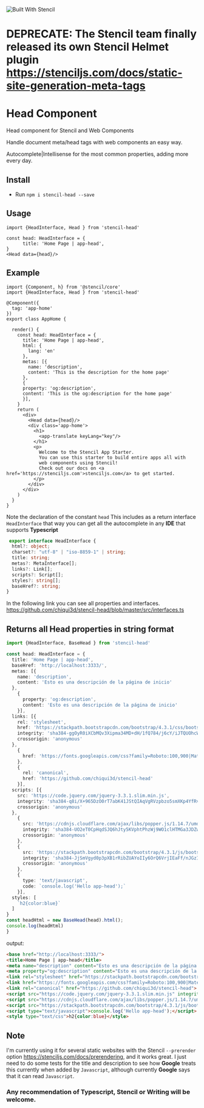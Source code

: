![Built With Stencil](https://img.shields.io/badge/-Built%20With%20Stencil-16161d.svg?logo=data%3Aimage%2Fsvg%2Bxml%3Bbase64%2CPD94bWwgdmVyc2lvbj0iMS4wIiBlbmNvZGluZz0idXRmLTgiPz4KPCEtLSBHZW5lcmF0b3I6IEFkb2JlIElsbHVzdHJhdG9yIDE5LjIuMSwgU1ZHIEV4cG9ydCBQbHVnLUluIC4gU1ZHIFZlcnNpb246IDYuMDAgQnVpbGQgMCkgIC0tPgo8c3ZnIHZlcnNpb249IjEuMSIgaWQ9IkxheWVyXzEiIHhtbG5zPSJodHRwOi8vd3d3LnczLm9yZy8yMDAwL3N2ZyIgeG1sbnM6eGxpbms9Imh0dHA6Ly93d3cudzMub3JnLzE5OTkveGxpbmsiIHg9IjBweCIgeT0iMHB4IgoJIHZpZXdCb3g9IjAgMCA1MTIgNTEyIiBzdHlsZT0iZW5hYmxlLWJhY2tncm91bmQ6bmV3IDAgMCA1MTIgNTEyOyIgeG1sOnNwYWNlPSJwcmVzZXJ2ZSI%2BCjxzdHlsZSB0eXBlPSJ0ZXh0L2NzcyI%2BCgkuc3Qwe2ZpbGw6I0ZGRkZGRjt9Cjwvc3R5bGU%2BCjxwYXRoIGNsYXNzPSJzdDAiIGQ9Ik00MjQuNywzNzMuOWMwLDM3LjYtNTUuMSw2OC42LTkyLjcsNjguNkgxODAuNGMtMzcuOSwwLTkyLjctMzAuNy05Mi43LTY4LjZ2LTMuNmgzMzYuOVYzNzMuOXoiLz4KPHBhdGggY2xhc3M9InN0MCIgZD0iTTQyNC43LDI5Mi4xSDE4MC40Yy0zNy42LDAtOTIuNy0zMS05Mi43LTY4LjZ2LTMuNkgzMzJjMzcuNiwwLDkyLjcsMzEsOTIuNyw2OC42VjI5Mi4xeiIvPgo8cGF0aCBjbGFzcz0ic3QwIiBkPSJNNDI0LjcsMTQxLjdIODcuN3YtMy42YzAtMzcuNiw1NC44LTY4LjYsOTIuNy02OC42SDMzMmMzNy45LDAsOTIuNywzMC43LDkyLjcsNjguNlYxNDEuN3oiLz4KPC9zdmc%2BCg%3D%3D&colorA=16161d&style=flat-square)

# DEPRECATE: The Stencil team finally released its own Stencil Helmet plugin https://stenciljs.com/docs/static-site-generation-meta-tags

# Head Component 

Head component for Stencil and Web Components

Handle document meta/head tags with web components an easy way.

Autocomplete|Intellisense for the most common properties, adding more every day.

## Install

- Run `npm i stencil-head --save`

## Usage

```tsx
import {HeadInterface, Head } from 'stencil-head'

const head: HeadInterface = {
      title: 'Home Page | app-head',
}
<Head data={head}/>
```

## Example

```tsx
import {Component, h} from '@stencil/core'
import {HeadInterface, Head } from 'stencil-head'

@Component({
  tag: 'app-home'
})
export class AppHome {

  render() {
    const head: HeadInterface = {
      title: 'Home Page | app-head',
      html: {
        lang: 'en'
      },
      metas: [{
        name: 'description',
        content: 'This is the description for the home page'
      },
      {
      property: 'og:description',
      content: 'This is the og:description for the home page'
      }],
    }
    return (
      <div>
        <Head data={head}/>
        <div class='app-home'>
          <h1>
            <app-translate keyLang="key"/>
          </h1>
          <p>
            Welcome to the Stencil App Starter.
            You can use this starter to build entire apps all with
            web components using Stencil!
            Check out our docs on <a href='https://stenciljs.com'>stenciljs.com</a> to get started.
          </p>
        </div>
      </div>
    )
  }
}
```
Note the declaration of the constant `head` This includes as a return interface `HeadInterface`
that way you can get all the autocomplete in any **IDE** that supports **Typescript**

```ts 
 export interface HeadInterface {
  html?: object;
  charset?: "utf-8" | "iso-8859-1" | string;
  title: string;
  metas?: MetaInterface[];
  links?: Link[];
  scripts?: Script[];
  styles?: string[];
  baseHref?: string;
}
```

In the following link you can see all properties and interfaces.
https://github.com/chiqui3d/stencil-head/blob/master/src/interfaces.ts

## Returns all Head properties in string format

```ts 
import {HeadInterface, BaseHead } from 'stencil-head'

const head: HeadInterface = {
  title: 'Home Page | app-head',
  baseHref: 'http://localhost:3333/',
  metas: [{
    name: 'description',
    content: 'Esto es una descripción de la página de inicio'
  },
    {
      property: 'og:description',
      content: 'Esto es una descripción de la página de inicio'
    }],
  links: [{
    rel: 'stylesheet',
    href: 'https://stackpath.bootstrapcdn.com/bootstrap/4.3.1/css/bootstrap.min.css',
    integrity: 'sha384-ggOyR0iXCbMQv3Xipma34MD+dH/1fQ784/j6cY/iJTQUOhcWr7x9JvoRxT2MZw1T',
    crossorigin: 'anonymous'
  },
    {
      href: 'https://fonts.googleapis.com/css?family=Roboto:100,900|Material+Icons'
    },
    {
      rel: 'canonical',
      href: 'https://github.com/chiqui3d/stencil-head'
    }],
  scripts: [{
    src: 'https://code.jquery.com/jquery-3.3.1.slim.min.js',
    integrity: 'sha384-q8i/X+965DzO0rT7abK41JStQIAqVgRVzpbzo5smXKp4YfRvH+8abtTE1Pi6jizo',
    crossorigin: 'anonymous'
  },
    {
      src: 'https://cdnjs.cloudflare.com/ajax/libs/popper.js/1.14.7/umd/popper.min.js',
      integrity: 'sha384-UO2eT0CpHqdSJQ6hJty5KVphtPhzWj9WO1clHTMGa3JDZwrnQq4sF86dIHNDz0W1',
      crossorigin: 'anonymous'
    },
    {
      src: 'https://stackpath.bootstrapcdn.com/bootstrap/4.3.1/js/bootstrap.min.js',
      integrity: 'sha384-JjSmVgyd0p3pXB1rRibZUAYoIIy6OrQ6VrjIEaFf/nJGzIxFDsf4x0xIM+B07jRM',
      crossorigin: 'anonymous'
    },
    {
      type: 'text/javascript',
      code: `console.log('Hello app-head');`
    }],
  styles: [
    `h2{color:blue}`
  ]
}
const headHtml = new BaseHead(head).html();
console.log(headHtml)
}
```

output:

```html
<base href="http://localhost:3333/">
<title>Home Page | app-head</title>
<meta name="description" content="Esto es una descripción de la página de inicio">
<meta property="og:description" content="Esto es una descripción de la página de inicio">
<link rel="stylesheet" href="https://stackpath.bootstrapcdn.com/bootstrap/4.3.1/css/bootstrap.min.css" integrity="sha384-ggOyR0iXCbMQv3Xipma34MD+dH/1fQ784/j6cY/iJTQUOhcWr7x9JvoRxT2MZw1T" crossorigin="anonymous">
<link href="https://fonts.googleapis.com/css?family=Roboto:100,900|Material+Icons">
<link rel="canonical" href="https://github.com/chiqui3d/stencil-head">
<script src="https://code.jquery.com/jquery-3.3.1.slim.min.js" integrity="sha384-q8i/X+965DzO0rT7abK41JStQIAqVgRVzpbzo5smXKp4YfRvH+8abtTE1Pi6jizo" crossorigin="anonymous"></script>
<script src="https://cdnjs.cloudflare.com/ajax/libs/popper.js/1.14.7/umd/popper.min.js" integrity="sha384-UO2eT0CpHqdSJQ6hJty5KVphtPhzWj9WO1clHTMGa3JDZwrnQq4sF86dIHNDz0W1" crossorigin="anonymous"></script>
<script src="https://stackpath.bootstrapcdn.com/bootstrap/4.3.1/js/bootstrap.min.js" integrity="sha384-JjSmVgyd0p3pXB1rRibZUAYoIIy6OrQ6VrjIEaFf/nJGzIxFDsf4x0xIM+B07jRM" crossorigin="anonymous"></script>
<script type="text/javascript">console.log('Hello app-head');</script>
<style type="text/css">h2{color:blue}</style>
```


## Note
I'm currently using it for several static websites with the Stencil `--prerender` option https://stenciljs.com/docs/prerendering, and it works great. 
I just need to do some tests for the title and description to see how
**Google** treats this currently when added by `Javascript`,
although currently **Google** says that it can read `Javascript`.

### Any recommendation of Typescript, Stencil or Writing will be welcome.
